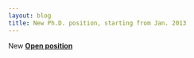 ```yaml
---
layout: blog
title: New Ph.D. position, starting from Jan. 2013
---
```


New [**Open position**](openpositions.html)
